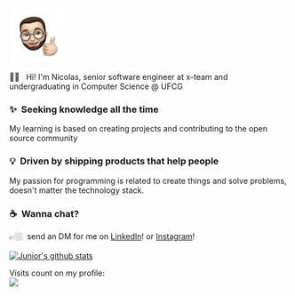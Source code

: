 
<p align="left">
   <img src="https://raw.githubusercontent.com/NicolasLopes7/NicolasLopes7/master/ffa2489a-82ad-48a1-aa34-fb0ae44453dc.webp" alt="Whats-App-Image-2020-07-15-at-21-42-06-  2-2" border="0" width="100">
</p>

🖖🏼 &nbsp;	Hi! I'm Nicolas, senior software engineer at x-team and undergraduating in Computer Science @ UFCG

### ✨&nbsp; Seeking knowledge all the time  
My learning is based on creating projects and contributing to the open source community 

### 💡&nbsp; Driven by shipping products that help people  
My passion for programming is related to create things and solve problems, doesn't matter the technology stack.  

### ☕️&nbsp; Wanna chat? 
👉🏼&nbsp; send an DM for me on [LinkedIn](https://www.linkedin.com/in/nicolas-lopes-00a6781a2/)! or [Instagram](https://www.instagram.com/nicolaslopess__/)!
<br/>
<br/>
[![Junior's github stats](https://github-readme-stats.vercel.app/api?username=NicolasLopes7&count_private=true&hide_border=true&bg_color=00000000&text_color=3498db)](https://github.com/anuraghazra/github-readme-stats)

<p align="left"> 
  Visits count on my profile: <br/>
  <img src="https://profile-counter.glitch.me/nicolaslopes7/count.svg">
</p>
